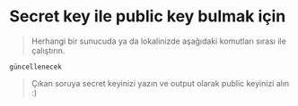 # Secret key ile public key bulmak için

> Herhangi bir sunucuda ya da lokalinizde aşağıdaki komutları sırası ile çalıştırın.

```console
güncellenecek

```

> Çıkan soruya secret keyinizi yazın ve output olarak public keyinizi alın :)
